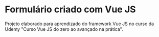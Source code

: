 # Formulário criado com Vue JS

Projeto elaborado para aprendizado do framework Vue JS no curso da Udemy "Curso Vue JS do zero ao avançado na prática".
